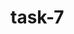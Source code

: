 # task-7

<!-- https://www.figma.com/design/2mZJU3JEESAowxikML8lSg/Retail-E-Commerce-Website-Design-(Community)?node-id=2-2&node-type=canvas&t=bQdEpNhGfqchvCF7-0 -->